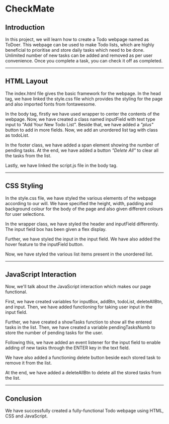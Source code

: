 # CheckMate

## Introduction

In this project, we will learn how to create a Todo webpage named as ToDoer. This webpage can be used to make Todo lists, which are highly beneficial to prioritise and store daily tasks which need to be done. Unlimited number of new tasks can be added and removed as per user convenience. Once you complete a task, you can check it off as completed.

<hr>

## HTML Layout

The index.html file gives the basic framework for the webpage. In the head tag, we have linked the style.css file which provides the styling for the page and also imported fonts from fontawesome.

In the body tag, firstly we have used wrapper to center the contents of the webpage. Now, we have created a class named inputField with text type input to "Add Your New Todo List". Beside that, we have added a *"plus"* button to add in more fields.
Now, we add an unordered list tag with class as todoList.

In the footer class, we have added a span element showing the number of pending tasks. At the end, we have added a button *"Delete All"* to clear all the tasks from the list.

Lastly, we have linked the script.js file in the body tag.

<hr>

## CSS Styling

In the style.css file, we have styled the various elements of the webpage according to our will. We have specified the height, width, padding and background colour for the body of the page and also given different colours for user selections.

In the wrapper class, we have styled the header and inputField differently. The input field box has been given a flex display.

Further, we have styled the input in the input field. We have also added the hover feature to the inputField button.

Now, we have styled the various list items present in the unordered list.

<hr>

## JavaScript Interaction

Now, we'll talk about the JavaScript interaction which makes our page functional.

First, we have created variables for inputBox, addBtn, todoList, deleteAllBtn, and input. Then, we have added functioning for taking user input in the input field.

Further, we have created a showTasks function to show all the entered tasks in the list. Then, we have created a variable pendingTasksNumb to store the number of pending tasks for the user.

Following this, we have added an event listener for the input field to enable adding of new tasks through the ENTER key in the text field.

We have also added a functioning delete button beside each stored task to remove it from the list.

At the end, we have added a deleteAllBtn to delete all the stored tasks from the list.

<hr>

## Conclusion

We have successfully created a fully-functional Todo webpage using HTML, CSS and JavaScript.
